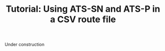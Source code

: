 ﻿---
title: "Tutorial: Using ATS-SN and ATS-P in a CSV route file"
linktitle: "Tutorial: Using ATS"
weight: 4
---

Under construction
